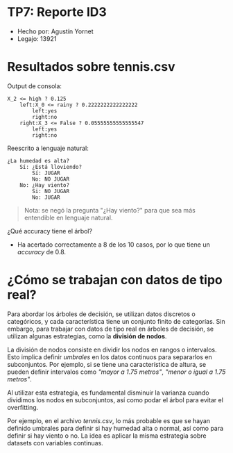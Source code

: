 # TP7: Reporte ID3
- Hecho por: Agustín Yornet
- Legajo: 13921

# Resultados sobre tennis.csv

Output de consola:
```
X_2 <= high ? 0.125
    left:X_0 <= rainy ? 0.2222222222222222
        left:yes
        right:no
    right:X_3 <= False ? 0.05555555555555547
        left:yes
        right:no
```

Reescrito a lenguaje natural:
```
¿La humedad es alta?
    Sí: ¿Está lloviendo?        
        Sí: JUGAR
        No: NO JUGAR
    No: ¿Hay viento?
        Si: NO JUGAR
        No: JUGAR
```
> Nota: se negó la pregunta "¿Hay viento?" para que sea más entendible en lenguaje natural.

¿Qué accuracy tiene el árbol?

- Ha acertado correctamente a 8 de los 10 casos, por lo que tiene un *accuracy* de 0.8.

# ¿Cómo se trabajan con datos de tipo real?

Para abordar los árboles de decisión, se utilizan datos discretos o categóricos, y cada característica tiene un conjunto finito de categorías. Sin embargo, para trabajar con datos de tipo real en árboles de decisión, se utilizan algunas estrategias, como la **división de nodos**. 

La división de nodos consiste en dividir los nodos en rangos o intervalos. Esto implica definir *umbrales* en los datos continuos para separarlos en subconjuntos. Por ejemplo, si se tiene una característica de altura, se pueden definir intervalos como *"mayor a 1.75 metros"*, *"menor o igual a 1.75 metros"*.

Al utilizar esta estrategia, es fundamental disminuir la varianza cuando dividimos los nodos en subconjuntos, así como podar el árbol para evitar el overfitting.

Por ejemplo, en el archivo *tennis.csv*, lo más probable es que se hayan definido umbrales para definir si hay humedad alta o normal, así como para definir si hay viento o no. La idea es aplicar la misma estrategia sobre datasets con variables continuas.
